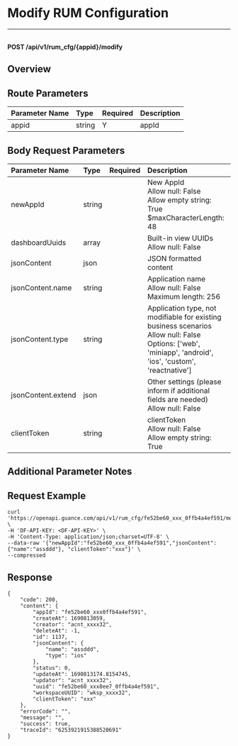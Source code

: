 # Modify RUM Configuration

---

<br />**POST /api/v1/rum_cfg/{appid}/modify**

## Overview




## Route Parameters

| Parameter Name        | Type     | Required   | Description              |
|:-------------------|:-------|:-------|:----------------|
| appid | string | Y | appId<br> |


## Body Request Parameters

| Parameter Name        | Type     | Required   | Description              |
|:-------------------|:-------|:-------|:----------------|
| newAppId | string |  | New AppId<br>Allow null: False <br>Allow empty string: True <br>$maxCharacterLength: 48 <br> |
| dashboardUuids | array |  | Built-in view UUIDs<br>Allow null: False <br> |
| jsonContent | json |  | JSON formatted content<br> |
| jsonContent.name | string |  | Application name<br>Allow null: False <br>Maximum length: 256 <br> |
| jsonContent.type | string |  | Application type, not modifiable for existing business scenarios<br>Allow null: False <br>Options: ['web', 'miniapp', 'android', 'ios', 'custom', 'reactnative'] <br> |
| jsonContent.extend | json |  | Other settings (please inform if additional fields are needed)<br>Allow null: False <br> |
| clientToken | string |  | clientToken<br>Allow null: False <br>Allow empty string: True <br> |

## Additional Parameter Notes





## Request Example
```shell
curl 'https://openapi.guance.com/api/v1/rum_cfg/fe52be60_xxx_0ffb4a4ef591/modify' \
-H 'DF-API-KEY: <DF-API-KEY>' \
-H 'Content-Type: application/json;charset=UTF-8' \
--data-raw '{"newAppId":"fe52be60_xxx_0ffb4a4ef591","jsonContent":{"name":"assddd"}, "clientToken":"xxx"}' \
--compressed
```




## Response
```shell
{
    "code": 200,
    "content": {
        "appId": "fe52be60_xxx0ffb4a4ef591",
        "createAt": 1690813059,
        "creator": "acnt_xxxx32",
        "deleteAt": -1,
        "id": 1137,
        "jsonContent": {
            "name": "assddd",
            "type": "ios"
        },
        "status": 0,
        "updateAt": 1690813174.8154745,
        "updator": "acnt_xxxx32",
        "uuid": "fe52be60_xxx8ee7_0ffb4a4ef591",
        "workspaceUUID": "wksp_xxxx32",
        "clientToken": "xxx"
    },
    "errorCode": "",
    "message": "",
    "success": true,
    "traceId": "6253921915388520691"
} 
```